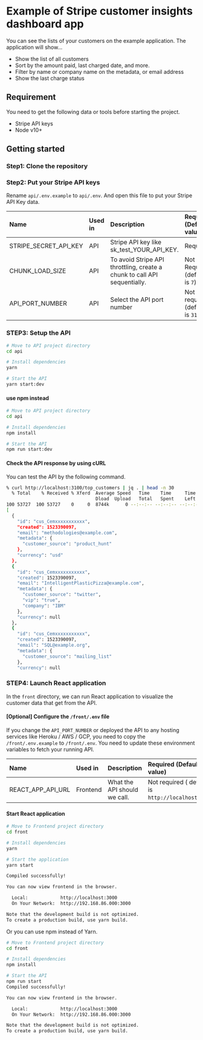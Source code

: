 # Example of Stripe customer insights dashboard app
You can see the lists of your customers on the example application.
The application will show...

- Show the list of all customers
- Sort by the amount paid, last charged date, and more.
- Filter by name or company name on the metadata, or email address
- Show the last charge status

## Requirement

You need to get the following data or tools before starting the project.

- Stripe API keys
- Node v10+

## Getting started

### Step1: Clone the repository

### Step2: Put your Stripe API keys

Rename `api/.env.example` to `api/.env`.
And open this file to put your Stripe API Key data.

|Name|Used in|Description|Required (Default value)|
|:--|:--|:--|:--|
|STRIPE_SECRET_API_KEY|API|Stripe API key like sk_test_YOUR_API_KEY. | Required |
|CHUNK_LOAD_SIZE|API| To avoid Stripe API throttling, create a chunk to call API sequentially.|Not Required (default is `7`)|
|API_PORT_NUMBER|API|Select the API port number|Not required (default is `3100`)|

### STEP3: Setup the API

```bash
# Move to API project directory
cd api

# Install dependencies
yarn

# Start the API
yarn start:dev
```

#### use npm instead

```bash
# Move to API project directory
cd api

# Install dependencies
npm install

# Start the API
npm run start:dev
```

#### Check the API response by using cURL

You can test the API by the following command.

```bash
% curl http://localhost:3100/top_customers | jq . | head -n 30
  % Total    % Received % Xferd  Average Speed   Time    Time     Time  Current
                                 Dload  Upload   Total   Spent    Left  Speed
100 53727  100 53727    0     0  8744k      0 --:--:-- --:--:-- --:--:-- 8744k
[
  {
    "id": "cus_Cemxxxxxxxxxxx",
    "created": 1523390097,
    "email": "methodologies@example.com",
    "metadata": {
      "customer_source": "product_hunt"
    },
    "currency": "usd"
  },
  {
    "id": "cus_Cemxxxxxxxxxxx",
    "created": 1523390097,
    "email": "IntelligentPlasticPizza@example.com",
    "metadata": {
      "customer_source": "twitter",
      "vip": "true",
      "company": "IBM"
    },
    "currency": null
  },
  {
    "id": "cus_Cemxxxxxxxxxxx",
    "created": 1523390097,
    "email": "SQL@example.org",
    "metadata": {
      "customer_source": "mailing_list"
    },
    "currency": null
```

### STEP4: Launch React application

In the `front` directory, we can run React application to visualize the customer data that get from the API.

#### [Optional] Configure the `/front/.env` file

If you change the `API_PORT_NUMBER` or deployed the API to any hosting services like Heroku / AWS / GCP, you need to copy the `/front/.env.example` to `/front/.env`.
You need to update these environment variables to fetch your running API.

|Name|Used in|Description|Required (Default value)|
|:--|:--|:--|:--|
|REACT_APP_API_URL| Frontend | What the API should we call. | Not required ( default is `http://localhost:3100`) |

#### Start React application

```bash
# Move to Frontend project directory
cd front

# Install dependencies
yarn

# Start the application
yarn start

Compiled successfully!

You can now view frontend in the browser.

  Local:            http://localhost:3000
  On Your Network:  http://192.168.86.000:3000

Note that the development build is not optimized.
To create a production build, use yarn build.
```

Or you can use npm instead of Yarn.

```bash
# Move to Frontend project directory
cd front

# Install dependencies
npm install

# Start the API
npm run start
Compiled successfully!

You can now view frontend in the browser.

  Local:            http://localhost:3000
  On Your Network:  http://192.168.86.000:3000

Note that the development build is not optimized.
To create a production build, use yarn build.
```
